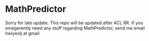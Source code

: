 # MathPredictor

Sorry for late update. This repo will be updated after ACL RR.
If you emegerently need any stuff regarding MathPredictor, send me email hwiyeolj at gmail
